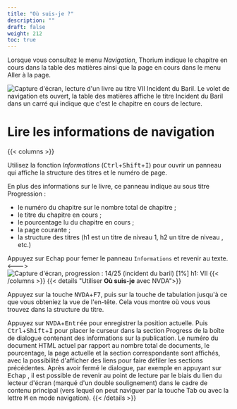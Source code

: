 ```yaml
---
title: "Où suis-je ?"
description: ""
draft: false
weight: 212
toc: true
---
```


Lorsque vous consultez le menu *Navigation*, Thorium indique le chapitre en cours dans la table des matières ainsi que la page en cours dans le menu Aller à la page. 

<img src="/thorium-reader-doc/images/local-fr/thorium-whereami-tdmfocus.png" alt="Capture d'écran, lecture d'un livre au titre VII Incident du Baril. Le volet de navigation ets ouvert, la table des matières affiche le titre Incident du Baril dans un carré qui indique que c'est le chapitre en cours de lecture."/>


# Lire les informations de navigation

{{< columns >}}

Utilisez la fonction *Informations* (<kbd>Ctrl</kbd>+<kbd>Shift</kbd>+<kbd>I</kbd>) pour ouvrir un panneau qui affiche la structure des titres et le numéro de page. 

En plus des informations sur le livre, ce panneau indique au sous titre Progression :
- le numéro du chapitre sur le nombre total de chapitre ;
- le titre du chapitre en cours ;
- le pourcentage lu du chapitre en cours ; 
- la page courante ;
- la structure des titres (h1 est un titre de niveau 1, h2 un titre de niveau , etc.)

Appuyez sur  <kbd>Echap</kbd>  pour femer le panneau `Informations` et revenir au texte. 
<--->
<img src="/thorium-reader-doc/images/local-fr/thorium-progression.png" alt="Capture d'écran, progression : 14/25 (incident du baril) [1%] h1: VII"/>
{{< /columns >}}
{{< details "Utiliser **Où suis-je** avec NVDA">}}

Appuyez sur la touche <kbd>NVDA</kbd>+<kbd>F7</kbd>, puis sur la touche de tabulation jusqu'à ce que vous obteniez la vue de l'en-tête. Cela vous montre où vous vous trouvez dans la structure du titre. 

Appuyez sur <kbd>NVDA</kbd>+<kbd>Entrée</kbd> pour enregistrer la position actuelle. Puis <kbd>Ctrl</kbd>+<kbd>Shift</kbd>+<kbd>I</kbd> pour placer le curseur dans la section Progress de la boîte de dialogue contenant des informations sur la publication. Le numéro du document HTML actuel par rapport au nombre total de documents, le pourcentage, la page actuelle et la section correspondante sont affichés, avec la possibilité d'afficher des liens pour faire défiler les sections précédentes. Après avoir fermé le dialogue, par exemple en appuyant sur  <kbd>Echap</kbd> , il est possible de revenir au point de lecture par le biais du lien du lecteur d'écran (marqué d'un double soulignement) dans le cadre de contenu principal (vers lequel on peut naviguer par la touche Tab ou avec la lettre  <kbd>M</kbd>  en mode navigation).
{{< /details >}}